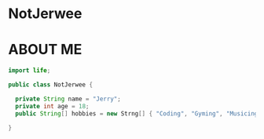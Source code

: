 # NotJerwee

# ABOUT ME

```java
import life;

public class NotJerwee {

  private String name = "Jerry";
  private int age = 18;
  public String[] hobbies = new Strng[] { "Coding", "Gyming", "Musicing", "Sleeping", "Eating" };

}

```
